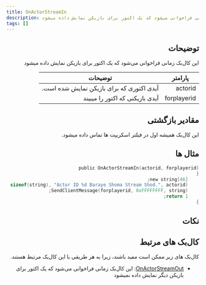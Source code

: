 ```yaml
---
title: OnActorStreamIn
description: این کال‌بک زمانی فراخوانی می‌شود که یک اکتور برای بازیکن نمایش داده میشود
tags: []
---
```


<div dir="rtl" style={{ textAlign: "right" }}>

<VersionWarn name='callback' version='SA-MP 0.3.7' />

## توضیحات

این کال‌بک زمانی فراخوانی می‌شود که یک اکتور برای بازیکن نمایش داده میشود

| پارامتر        | توضیحات                                                   |
| ----------- | ------------------------------------------------------------- |
| actorid     | آیدی اکتوری که برای بازیکن نمایش شده است. |
| forplayerid | آیدی بازیکنی که اکتور را میبیند              |

## مقادیر بازگشتی

این کال‌بک همیشه اول در فیلتر اسکریپت ها تماس داده میشود.

## مثال ها

```c
public OnActorStreamIn(actorid, forplayerid)
{
    new string[46];
    format(string, sizeof(string), "Actor ID %d Baraye Shoma Stream Shod.", actorid);
    SendClientMessage(forplayerid, 0xFFFFFFFF, string);
    return 1;
}
```

## نکات

<TipNPCCallbacks />

## کال‌بک های مرتبط

کال‌بک های زیر ممکن است مفید باشند، زیرا به هر طریقی با این کال‌بک مرتبط هستند.

- [OnActorStreamOut](OnActorStreamOut): این کال‌بک زمانی فراخوانی می‌شود که یک اکتور برای بازیکن دیگر نمایش داده نمیشود
</div>